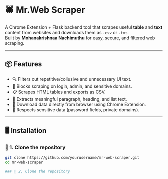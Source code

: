 # 🕷️ Mr.Web Scraper

A Chrome Extension + Flask backend tool that scrapes useful **table** and **text** content from websites and downloads them as `.csv` or `.txt`.  
Built by **Mohanakrishnaa Nachimuthu** for easy, secure, and filtered web scraping.

---

## 📦 Features

- 🔍 Filters out repetitive/collusive and unnecessary UI text.
- 🔐 Blocks scraping on login, admin, and sensitive domains.
- 📋 Scrapes HTML tables and exports as CSV.
- 📝 Extracts meaningful paragraph, heading, and list text.
- 📁 Download data directly from browser using Chrome Extension.
- 🚫 Respects sensitive data (password fields, private domains).

---

## 🖥️ Installation

### 🔹 1. Clone the repository

```bash
git clone https://github.com/yourusername/mr-web-scraper.git
cd mr-web-scraper

### 🔹 2. Clone the repository
